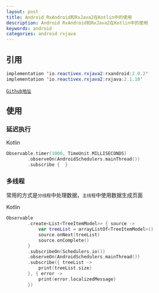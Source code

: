 ```yaml
---
layout: post
title: Android RxAndroid和RxJava2在Kotlin中的使用
description: Android RxAndroid和RxJava2在Kotlin中的使用
keywords: android
categories: android rxjava
---
```




## 引用

```java
implementation 'io.reactivex.rxjava2:rxandroid:2.0.2'
implementation 'io.reactivex.rxjava2:rxjava:2.1.10'
```

[`Github地址`](https://github.com/ReactiveX/RxAndroid)

## 使用

### 延迟执行

Kotlin

```kotlin
Observable.timer(1000, TimeUnit.MILLISECONDS)
        .observeOn(AndroidSchedulers.mainThread())
        .subscribe {  }
```

### 多线程

常用的方式是`分线程`中处理数据，`主线程`中使用数据生成页面

Kotlin

```kotlin
Observable
        .create<List<TreeItemModel>> { source ->
            var treeList = arrayListOf<TreeItemModel>()
            source.onNext(treeList)
            source.onComplete()
        }
        .subscribeOn(Schedulers.io())
        .observeOn(AndroidSchedulers.mainThread())
        .subscribe({ treeList ->
            print(treeList.size)
        }, { error ->
            print(error.localizedMessage)
        })
```


